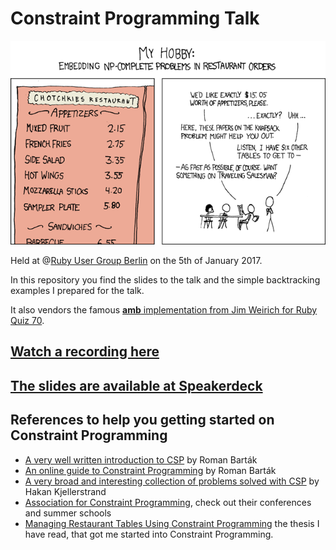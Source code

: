 # Constraint Programming Talk

![](https://github.com/Overbryd/constraint_programming_talk/raw/master/xkcd_np_complete.png)

Held at @[Ruby User Group Berlin](https://berlin.onruby.de/) on the 5th of January 2017.

In this repository you find the slides to the talk and the simple backtracking examples I prepared for the talk.

It also vendors the famous [**amb** implementation from Jim Weirich for Ruby Quiz 70](http://rubyquiz.com/quiz70.html).

## [Watch a recording here](https://youtu.be/TxMXCkOQc7o)

## [The slides are available at Speakerdeck](https://speakerdeck.com/overbryd/constraint-programming)

## References to help you getting started on Constraint Programming

* [A very well written introduction to CSP](http://www.math.unipd.it/~frossi/cp-school/CPschool05notes.pdf) by Roman Barták
* [An online guide to Constraint Programming](http://kti.mff.cuni.cz/~bartak/constraints/index.html) by Roman Barták
* [A very broad and interesting collection of problems solved with CSP](http://www.hakank.org/constraint_programming_blog/) by Hakan Kjellerstrand
* [Association for Constraint Programming](http://www.a4cp.org), check out their conferences and summer schools
* [Managing Restaurant Tables Using Constraint Programming](http://tidel.mie.utoronto.ca/pubs/Theses/vidotto.phd.pdf) the thesis I have read, that got me started into Constraint Programming.

